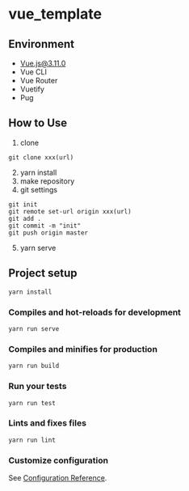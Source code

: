 # vue_template

## Environment
- Vue.js@3.11.0
- Vue CLI
- Vue Router
- Vuetify
- Pug

## How to Use
1. clone
```
git clone xxx(url)
```
2. yarn install
3. make repository
4. git settings
```
git init
git remote set-url origin xxx(url)
git add .
git commit -m "init"
git push origin master
```
5. yarn serve

## Project setup
```
yarn install
```

### Compiles and hot-reloads for development
```
yarn run serve
```

### Compiles and minifies for production
```
yarn run build
```

### Run your tests
```
yarn run test
```

### Lints and fixes files
```
yarn run lint
```

### Customize configuration
See [Configuration Reference](https://cli.vuejs.org/config/).
